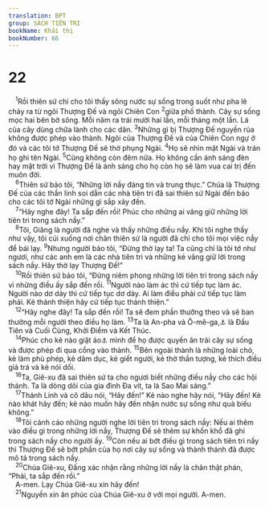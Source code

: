 ```yaml
---
translation: BPT
group: SÁCH TIÊN TRI
bookName: Khải thị 
bookNumber: 66
---
```


<div class="title"><h1>22</h1></div>
<span class="verse kh_22_1"> <sup>1</sup>Rồi thiên sứ chỉ cho tôi thấy sông nước sự sống trong suốt như pha lê chảy ra từ ngôi Thượng Đế và ngôi Chiên Con</span>
<span class="verse kh_22_2"><sup>2</sup>giữa phố thành. Cây sự sống mọc hai bên bờ sông. Mỗi năm ra trái mười hai lần, mỗi tháng một lần. Lá của cây dùng chữa lành cho các dân.</span>
<span class="verse kh_22_3"><sup>3</sup>Những gì bị Thượng Đế nguyền rủa không được phép vào thành. Ngôi của Thượng Đế và của Chiên Con ngự ở đó và các tôi tớ Thượng Đế sẽ thờ phụng Ngài.</span>
<span class="verse kh_22_4"><sup>4</sup>Họ sẽ nhìn mặt Ngài và trán họ ghi tên Ngài.</span>
<span class="verse kh_22_5"><sup>5</sup>Cũng không còn đêm nữa. Họ không cần ánh sáng đèn hay mặt trời vì Thượng Đế là ánh sáng cho họ còn họ sẽ làm vua cai trị đến muôn đời.<br/></span>
<span class="verse kh_22_6"> <sup>6</sup>Thiên sứ bảo tôi, “Những lời nầy đáng tin và trung thực.” Chúa là Thượng Đế của các thần linh soi dẫn các nhà tiên tri đã sai thiên sứ Ngài đến báo cho các tôi tớ Ngài những gì sắp xảy đến.<br/></span>
<span class="verse kh_22_7"> <sup>7</sup>“Hãy nghe đây! Ta sắp đến rồi! Phúc cho những ai vâng giữ những lời tiên tri trong sách nầy.”<br/></span>
<span class="verse kh_22_8"> <sup>8</sup>Tôi, Giăng là người đã nghe và thấy những điều nầy. Khi tôi nghe thấy như vậy, tôi cúi xuống nơi chân thiên sứ là người đã chỉ cho tôi mọi việc nầy để bái lạy.</span>
<span class="verse kh_22_9"><sup>9</sup>Nhưng người bảo tôi, “Đừng thờ lạy ta! Ta cũng chỉ là tôi tớ như ngươi, như các anh em là các nhà tiên tri và những kẻ vâng giữ lời trong sách nầy. Hãy thờ lạy Thượng Đế!”<br/></span>
<span class="verse kh_22_10"> <sup>10</sup>Rồi thiên sứ bảo tôi, “Đừng niêm phong những lời tiên tri trong sách nầy vì những điều ấy sắp đến rồi.</span>
<span class="verse kh_22_11"><sup>11</sup>Người nào làm ác thì cứ tiếp tục làm ác. Người nào dơ dáy thì cứ tiếp tục dơ dáy. Ai làm điều phải cứ tiếp tục làm phải. Kẻ thánh thiện hãy cứ tiếp tục thánh thiện.”<br/></span>
<span class="verse kh_22_12"> <sup>12</sup>“Hãy nghe đây! Ta sắp đến rồi! Ta sẽ đem phần thưởng theo và sẽ ban thưởng mỗi người theo điều họ làm.</span>
<span class="verse kh_22_13"><sup>13</sup>Ta là An-pha và Ô-mê-ga,<a data-toggle="tooltip" data-placement="bottom" title="Chữ đầu và chữ cuối trong tự mẫu Hi-lạp. Đây nghĩa là “đầu tiên và sau cùng.”">⚓</a> là Đầu Tiên và Cuối Cùng, Khởi Điểm và Kết Thúc.<br/></span>
<span class="verse kh_22_14"> <sup>14</sup>Phúc cho kẻ nào giặt áo<a data-toggle="tooltip" data-placement="bottom" title="Đây có nghĩa là họ tin Chúa Giê-xu để nhờ huyết Ngài mà tội lỗi được tha thứ. Xem thêm Khải 5:9; 7:14; Hê 9:14; 10:14-22; Sứ đồ 22:16; I Gi 1:7.">⚓</a> mình để họ được quyền ăn trái cây sự sống và được phép đi qua cổng vào thành.</span>
<span class="verse kh_22_15"><sup>15</sup>Bên ngoài thành là những loài chó, kẻ làm phù phép, kẻ dâm dục, kẻ giết người, kẻ thờ thần tượng, kẻ thích điều giả trá và kẻ nói dối.<br/></span>
<span class="verse kh_22_16"> <sup>16</sup>Ta, Giê-xu đã sai thiên sứ ta cho ngươi biết những điều nầy cho các hội thánh. Ta là dòng dõi của gia đình Đa vít, ta là Sao Mai sáng.”<br/></span>
<span class="verse kh_22_17"> <sup>17</sup>Thánh Linh và cô dâu nói, “Hãy đến!” Kẻ nào nghe hãy nói, “Hãy đến! Kẻ nào khát hãy đến; kẻ nào muốn hãy đến nhận nước sự sống như quà biếu không.”<br/></span>
<span class="verse kh_22_18"> <sup>18</sup>Tôi cảnh cáo những người nghe lời tiên tri trong sách nầy: Nếu ai thêm vào điều gì trong những lời nầy, Thượng Đế sẽ thêm sự khốn khổ đã ghi trong sách nầy cho người ấy.</span>
<span class="verse kh_22_19"><sup>19</sup>Còn nếu ai bớt điều gì trong sách tiên tri nầy thì Thượng Đế sẽ bớt phần của họ nơi cây sự sống và thành thánh đã được mô tả trong sách nầy.<br/></span>
<span class="verse kh_22_20"> <sup>20</sup>Chúa Giê-xu, Đấng xác nhận rằng những lời nầy là chân thật phán, “Phải, ta sắp đến rồi.”<br/> A-men. Lạy Chúa Giê-xu xin hãy đến!<br/></span>
<span class="verse kh_22_21"> <sup>21</sup>Nguyền xin ân phúc của Chúa Giê-xu ở với mọi người. A-men.<br/></span>
